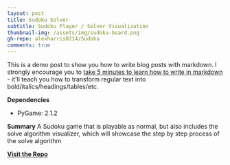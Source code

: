 ```yaml
---
layout: post
title: Sudoku Solver
subtitle: Sudoku Player / Solver Visualization
thumbnail-img: /assets/img/sudoku-board.png
gh-repo: alexharris0214/Sudoku
comments: true
---
```


This is a demo post to show you how to write blog posts with markdown.  I strongly encourage you to [take 5 minutes to learn how to write in markdown](https://markdowntutorial.com/) - it'll teach you how to transform regular text into bold/italics/headings/tables/etc.

**Dependencies**
- PyGame: 2.1.2

**Summary**
A Sudoku game that is playable as normal, but also includes the solve algorithm visualizer, which will showcase the step by step process of the solve algorithm

**[Visit the Repo](https://github.com/alexharris0214/sudoku)**